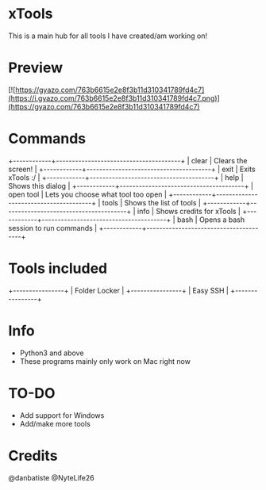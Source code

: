 # xTools
This is a main hub for all tools I have created/am working on!

# Preview
[![https://gyazo.com/763b6615e2e8f3b11d310341789fd4c7](https://i.gyazo.com/763b6615e2e8f3b11d310341789fd4c7.png)](https://gyazo.com/763b6615e2e8f3b11d310341789fd4c7)

# Commands
+------------+---------------------------------------+
| clear      |  Clears the screen!                   |
+------------+---------------------------------------+
| exit       |  Exits xTools :/                      |
+------------+---------------------------------------+
| help       |  Shows this dialog                    |
+------------+---------------------------------------+
| open tool  |  Lets you choose what tool too open   |
+------------+---------------------------------------+
| tools      |  Shows the list of tools              |
+------------+---------------------------------------+
| info       |  Shows credits for xTools             |
+------------+---------------------------------------+
| bash       |  Opens a bash session to run commands |
+------------+---------------------------------------+

# Tools included

+----------------+
| Folder Locker  |
+----------------+
| Easy SSH       |
+----------------+

# Info
* Python3 and above
* These programs mainly only work on Mac right now

# TO-DO
* Add support for Windows
* Add/make more tools

# Credits
@danbatiste
@NyteLife26
